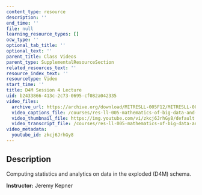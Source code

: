 ```yaml
---
content_type: resource
description: ''
end_time: ''
file: null
learning_resource_types: []
ocw_type: ''
optional_tab_title: ''
optional_text: ''
parent_title: Class Videos
parent_type: SupplementalResourceSection
related_resources_text: ''
resource_index_text: ''
resourcetype: Video
start_time: ''
title: D4M Session 4 Lecture
uid: b2433866-413c-2c73-0695-cf082a042335
video_files:
  archive_url: https://archive.org/download/MITRESLL-005F12/MITRESLL-005F12_L04_Lec_300k.mp4
  video_captions_file: /courses/res-ll-005-mathematics-of-big-data-and-machine-learning-january-iap-2020/3bd40f34bc5d5d6dad3ac01b8b46349e_zkcj6JrhGy8.vtt
  video_thumbnail_file: https://img.youtube.com/vi/zkcj6JrhGy8/default.jpg
  video_transcript_file: /courses/res-ll-005-mathematics-of-big-data-and-machine-learning-january-iap-2020/6fce13f2a784e405278fa2b995db4bce_zkcj6JrhGy8.pdf
video_metadata:
  youtube_id: zkcj6JrhGy8
---
```


Description
-----------

Computing statistics and analytics on data in the exploded (D4M) schema.

**Instructor:** Jeremy Kepner